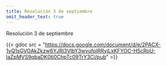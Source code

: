 ```yaml
---
title: Resolución 3 de septiembre
omit_header_text: true
---
```


Resolución 3 de septiembre

{{< gdoc src = "https://docs.google.com/document/d/e/2PACX-1vQ1sGVOAkZkzw6YJRl3VlbY3wvufplRRyiLxKFYOC-H5cRoU-laZpMVS9qbaDK0ti0ChpTc09TrY3Ci/pub" >}}